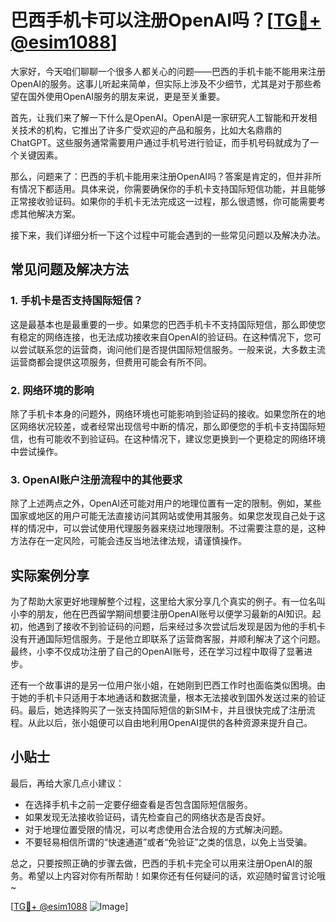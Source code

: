 # 巴西手机卡可以注册OpenAI吗？[[TG💪+ @esim1088](https://t.me/s/esim1088)]

大家好，今天咱们聊聊一个很多人都关心的问题——巴西的手机卡能不能用来注册OpenAI的服务。这事儿听起来简单，但实际上涉及不少细节，尤其是对于那些希望在国外使用OpenAI服务的朋友来说，更是至关重要。

首先，让我们来了解一下什么是OpenAI。OpenAI是一家研究人工智能和开发相关技术的机构，它推出了许多广受欢迎的产品和服务，比如大名鼎鼎的ChatGPT。这些服务通常需要用户通过手机号进行验证，而手机号码就成为了一个关键因素。

那么，问题来了：巴西的手机卡能用来注册OpenAI吗？答案是肯定的，但并非所有情况下都适用。具体来说，你需要确保你的手机卡支持国际短信功能，并且能够正常接收验证码。如果你的手机卡无法完成这一过程，那么很遗憾，你可能需要考虑其他解决方案。

接下来，我们详细分析一下这个过程中可能会遇到的一些常见问题以及解决办法。

## 常见问题及解决方法

### 1. 手机卡是否支持国际短信？

这是最基本也是最重要的一步。如果您的巴西手机卡不支持国际短信，那么即使您有稳定的网络连接，也无法成功接收来自OpenAI的验证码。在这种情况下，您可以尝试联系您的运营商，询问他们是否提供国际短信服务。一般来说，大多数主流运营商都会提供这项服务，但费用可能会有所不同。

### 2. 网络环境的影响

除了手机卡本身的问题外，网络环境也可能影响到验证码的接收。如果您所在的地区网络状况较差，或者经常出现信号中断的情况，那么即便您的手机卡支持国际短信，也有可能收不到验证码。在这种情况下，建议您更换到一个更稳定的网络环境中尝试操作。

### 3. OpenAI账户注册流程中的其他要求

除了上述两点之外，OpenAI还可能对用户的地理位置有一定的限制。例如，某些国家或地区的用户可能无法直接访问其网站或使用其服务。如果您发现自己处于这样的情况中，可以尝试使用代理服务器来绕过地理限制。不过需要注意的是，这种方法存在一定风险，可能会违反当地法律法规，请谨慎操作。

## 实际案例分享

为了帮助大家更好地理解整个过程，这里给大家分享几个真实的例子。有一位名叫小李的朋友，他在巴西留学期间想要注册OpenAI账号以便学习最新的AI知识。起初，他遇到了接收不到验证码的问题，后来经过多次尝试后发现是因为他的手机卡没有开通国际短信服务。于是他立即联系了运营商客服，并顺利解决了这个问题。最终，小李不仅成功注册了自己的OpenAI账号，还在学习过程中取得了显著进步。

还有一个故事讲的是另一位用户张小姐，在她刚到巴西工作时也面临类似困境。由于她的手机卡只适用于本地通话和数据流量，根本无法接收到国外发送过来的验证码。最后，她选择购买了一张支持国际短信的新SIM卡，并且很快完成了注册流程。从此以后，张小姐便可以自由地利用OpenAI提供的各种资源来提升自己。

## 小贴士

最后，再给大家几点小建议：

- 在选择手机卡之前一定要仔细查看是否包含国际短信服务。
- 如果发现无法接收验证码，请先检查自己的网络状态是否良好。
- 对于地理位置受限的情况，可以考虑使用合法合规的方式解决问题。
- 不要轻易相信所谓的“快速通道”或者“免验证”之类的信息，以免上当受骗。

总之，只要按照正确的步骤去做，巴西的手机卡完全可以用来注册OpenAI的服务。希望以上内容对你有所帮助！如果你还有任何疑问的话，欢迎随时留言讨论哦~

[[TG💪+ @esim1088](https://t.me/s/esim1088) ![Image](https://i.postimg.cc/4NQfJmqS/Snipaste-2025-05-13-00-14-12.png)]